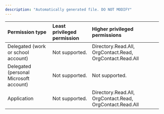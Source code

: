 ```yaml
---
description: "Automatically generated file. DO NOT MODIFY"
---
```


|Permission type|Least privileged permission|Higher privileged permissions|
|:---|:---|:---|
|Delegated (work or school account)|Not supported.|Directory.Read.All, OrgContact.Read, OrgContact.Read.All|
|Delegated (personal Microsoft account)|Not supported.|Not supported.|
|Application|Not supported.|Directory.Read.All, OrgContact.Read, OrgContact.Read.All|

